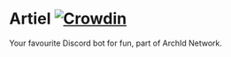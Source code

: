 # Artiel [![Crowdin](https://badges.crowdin.net/artiel/localized.svg)](https://crowdin.com/project/artiel)

Your favourite Discord bot for fun, part of ArchId Network.
